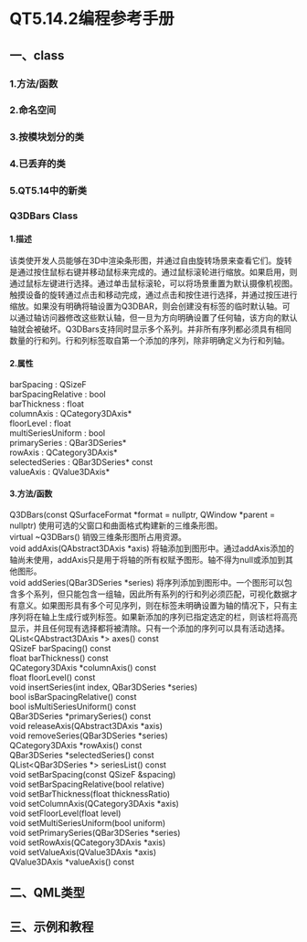 # QT5.14.2编程参考手册

## 一、class

### 1.方法/函数
### 2.命名空间
### 3.按模块划分的类
### 4.已丢弃的类
### 5.QT5.14中的新类

### Q3DBars Class
#### 1.描述</br>
该类使开发人员能够在3D中渲染条形图，并通过自由旋转场景来查看它们。旋转是通过按住鼠标右键并移动鼠标来完成的。通过鼠标滚轮进行缩放。如果启用，则通过鼠标左键进行选择。通过单击鼠标滚轮，可以将场景重置为默认摄像机视图。触摸设备的旋转通过点击和移动完成，通过点击和按住进行选择，并通过按压进行缩放。如果没有明确将轴设置为Q3DBAR，则会创建没有标签的临时默认轴。可以通过轴访问器修改这些默认轴，但一旦为方向明确设置了任何轴，该方向的默认轴就会被破坏。Q3DBars支持同时显示多个系列。并非所有序列都必须具有相同数量的行和列。行和列标签取自第一个添加的序列，除非明确定义为行和列轴。
#### 2.属性</br>
barSpacing : QSizeF</br>
barSpacingRelative : bool</br>
barThickness : float</br>
columnAxis : QCategory3DAxis*</br>
floorLevel : float</br>
multiSeriesUniform : bool</br>
primarySeries : QBar3DSeries*</br>
rowAxis : QCategory3DAxis*</br>
selectedSeries : QBar3DSeries* const</br>
valueAxis : QValue3DAxis*</br>
#### 3.方法/函数</br>
Q3DBars(const QSurfaceFormat *format = nullptr, QWindow *parent = nullptr) 使用可选的父窗口和曲面格式构建新的三维条形图。</br>
virtual ~Q3DBars() 销毁三维条形图所占用资源。</br>
void addAxis(QAbstract3DAxis *axis) 将轴添加到图形中。通过addAxis添加的轴尚未使用，addAxis只是用于将轴的所有权赋予图形。轴不得为null或添加到其他图形。</br>
void addSeries(QBar3DSeries *series) 将序列添加到图形中。一个图形可以包含多个系列，但只能包含一组轴，因此所有系列的行和列必须匹配，可视化数据才有意义。如果图形具有多个可见序列，则在标签未明确设置为轴的情况下，只有主序列将在轴上生成行或列标签。如果新添加的序列已指定选定的栏，则该栏将高亮显示，并且任何现有选择都将被清除。只有一个添加的序列可以具有活动选择。</br>
QList<QAbstract3DAxis *> axes() const</br>
QSizeF barSpacing() const</br>
float barThickness() const</br>
QCategory3DAxis *columnAxis() const</br>
float floorLevel() const</br>
void insertSeries(int index, QBar3DSeries *series)</br>
bool isBarSpacingRelative() const</br>
bool isMultiSeriesUniform() const</br>
QBar3DSeries *primarySeries() const</br>
void releaseAxis(QAbstract3DAxis *axis)</br>
void removeSeries(QBar3DSeries *series)</br>
QCategory3DAxis *rowAxis() const</br>
QBar3DSeries *selectedSeries() const</br>
QList<QBar3DSeries *> seriesList() const</br>
void setBarSpacing(const QSizeF &spacing)</br>
void setBarSpacingRelative(bool relative)</br>
void setBarThickness(float thicknessRatio)</br>
void setColumnAxis(QCategory3DAxis *axis)</br>
void setFloorLevel(float level)</br>
void setMultiSeriesUniform(bool uniform)</br>
void setPrimarySeries(QBar3DSeries *series)</br>
void setRowAxis(QCategory3DAxis *axis)</br>
void setValueAxis(QValue3DAxis *axis)</br>
QValue3DAxis *valueAxis() const</br>


## 二、QML类型

## 三、示例和教程
